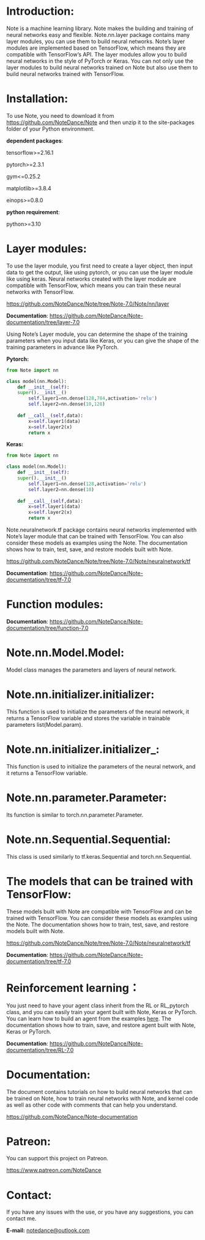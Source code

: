 # Introduction:
Note is a machine learning library. Note makes the building and training of neural networks easy and flexible. Note.nn.layer package contains many layer modules, you can use them to build neural networks. Note’s layer modules are implemented based on TensorFlow, which means they are compatible with TensorFlow’s API. The layer modules allow you to build neural networks in the style of PyTorch or Keras. You can not only use the layer modules to build neural networks trained on Note but also use them to build neural networks trained with TensorFlow.


# Installation:
To use Note, you need to download it from https://github.com/NoteDance/Note and then unzip it to the site-packages folder of your Python environment.

**dependent packages**:

tensorflow>=2.16.1

pytorch>=2.3.1

gym<=0.25.2

matplotlib>=3.8.4

einops>=0.8.0

**python requirement**:

python>=3.10


# Layer modules:
To use the layer module, you first need to create a layer object, then input data to get the output, like using pytorch, or you can use the layer module like using keras. Neural networks created with the layer module are compatible with TensorFlow, which means you can train these neural networks with TensorFlow.

https://github.com/NoteDance/Note/tree/Note-7.0/Note/nn/layer

**Documentation**: https://github.com/NoteDance/Note-documentation/tree/layer-7.0

Using Note’s Layer module, you can determine the shape of the training parameters when you input data like Keras, or you can give the shape of the training parameters in advance like PyTorch.

**Pytorch:**
```python
from Note import nn

class model(nn.Model):
    def __init__(self):
	super().__init__()
        self.layer1=nn.dense(128,784,activation='relu')
        self.layer2=nn.dense(10,128)
    
    def __call__(self,data):
        x=self.layer1(data)
        x=self.layer2(x)
        return x
```
**Keras:**
```python
from Note import nn

class model(nn.Model):
    def __init__(self):
	super().__init__()
        self.layer1=nn.dense(128,activation='relu')
        self.layer2=nn.dense(10)
    
    def __call__(self,data):
        x=self.layer1(data)
        x=self.layer2(x)
        return x
```
Note.neuralnetwork.tf package contains neural networks implemented with Note’s layer module that can be trained with TensorFlow. You can also consider these models as examples using the Note. The documentation shows how to train, test, save, and restore models built with Note.

https://github.com/NoteDance/Note/tree/Note-7.0/Note/neuralnetwork/tf

**Documentation**: https://github.com/NoteDance/Note-documentation/tree/tf-7.0


# Function modules:
**Documentation**: https://github.com/NoteDance/Note-documentation/tree/function-7.0


# Note.nn.Model.Model:
Model class manages the parameters and layers of neural network.


# Note.nn.initializer.initializer:
This function is used to initialize the parameters of the neural network, it returns a TensorFlow variable and stores the variable in trainable parameters list(Model.param).


# Note.nn.initializer.initializer_:
This function is used to initialize the parameters of the neural network, and it returns a TensorFlow variable.


# Note.nn.parameter.Parameter:
Its function is similar to torch.nn.parameter.Parameter.


# Note.nn.Sequential.Sequential:
This class is used similarly to tf.keras.Sequential and torch.nn.Sequential.


# The models that can be trained with TensorFlow:
These models built with Note are compatible with TensorFlow and can be trained with TensorFlow. You can consider these models as examples using the Note. The documentation shows how to train, test, save, and restore models built with Note.

https://github.com/NoteDance/Note/tree/Note-7.0/Note/neuralnetwork/tf

**Documentation**: https://github.com/NoteDance/Note-documentation/tree/tf-7.0


# Reinforcement learning：
You just need to have your agent class inherit from the RL or RL_pytorch class, and you can easily train your agent built with Note, Keras or PyTorch. You can learn how to build an agent from the examples [here](https://github.com/NoteDance/Note/tree/Note-7.0/Note/neuralnetwork/docs_example). The documentation shows how to train, save, and restore agent built with Note, Keras or PyTorch.

**Documentation**: https://github.com/NoteDance/Note-documentation/tree/RL-7.0


# Documentation:
The document contains tutorials on how to build neural networks that can be trained on Note, how to train neural networks with Note, and kernel code as well as other code with comments that can help you understand.

https://github.com/NoteDance/Note-documentation


# Patreon:
You can support this project on Patreon.

https://www.patreon.com/NoteDance


# Contact:
If you have any issues with the use, or you have any suggestions, you can contact me.

**E-mail:** notedance@outlook.com
